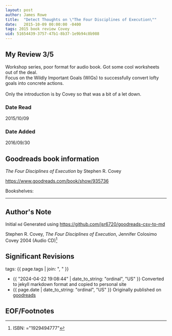 ```yaml
---
layout: post
author: James Rowe
title:  "Detect Thoughts on \"The Four Disciplines of Execution\""
date:   2015-10-09 00:00:00 -0400
tags: 2015 book review Covey 
uid: 51654439-3757-47b1-8b37-1e9b94c8b988
---
```




## My Review 3/5

Workshop series, poor format for audio book. Got some cool worksheets out of the deal.<br/>Focus on the Wildly Important Goals (WIGs) to successfully convert lofty goals into concrete actions.<br/><br/>Only the introduction is by Covey so that was a bit of a let down.

### Date Read
2015/10/09

### Date Added
2016/09/30

## Goodreads book information

*The Four Disciplines of Execution* by Stephen R. Covey

https://www.goodreads.com/book/show/935736

Bookshelves: 

---

## Author's Note

Initial `md` Generated using https://github.com/jsr6720/goodreads-csv-to-md

Stephen R. Covey, *The Four Disciplines of Execution*, Jennifer Colosimo Covey 2004 (Audio CD)[^1]

## Significant Revisions

tags: {{ page.tags | join: ", " }} <!-- todo move this somewhere -->

- {{ "2024-04-22 19:08:44" | date_to_string: "ordinal", "US" }} Converted to jekyll markdown format and copied to personal site
- {{ page.date | date_to_string: "ordinal", "US" }} Originally published on [goodreads](https://www.goodreads.com)

## EOF/Footnotes

[^1]: ISBN: ="1929494777"